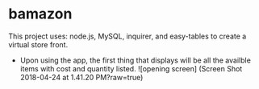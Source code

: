 # bamazon

This project uses: node.js, MySQL, inquirer, and easy-tables to create a virtual store front.

* Upon using the app, the first thing that displays will be all the availble items with cost and quantity listed.
![opening screen] (Screen Shot 2018-04-24 at 1.41.20 PM?raw=true)